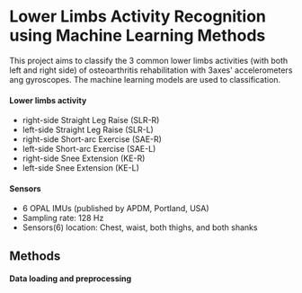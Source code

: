 # Lower Limbs Activity Recognition using Machine Learning Methods

This project aims to classify the 3 common lower limbs activities (with both left and right side) of osteoarthritis rehabilitation with 3axes' accelerometers ang gyroscopes. The machine learning models are used to classification.

#### Lower limbs activity
  * right-side Straight Leg Raise (SLR-R)
  * left-side Straight Leg Raise (SLR-L)
  * right-side Short-arc Exercise (SAE-R)
  * left-side Short-arc Exercise (SAE-L)
  * right-side Snee Extension (KE-R)
  * left-side Snee Extension (KE-L)

#### Sensors
 * 6 OPAL IMUs (published by APDM, Portland, USA)
 * Sampling rate: 128 Hz
 * Sensors(6) location:  Chest, waist, both thighs, and both shanks

## Methods

#### Data loading and preprocessing
